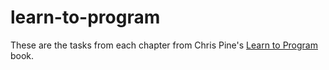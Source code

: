 # learn-to-program

These are the tasks from each chapter from Chris Pine's [Learn to Program](https://pine.fm/LearnToProgram/) book. 
